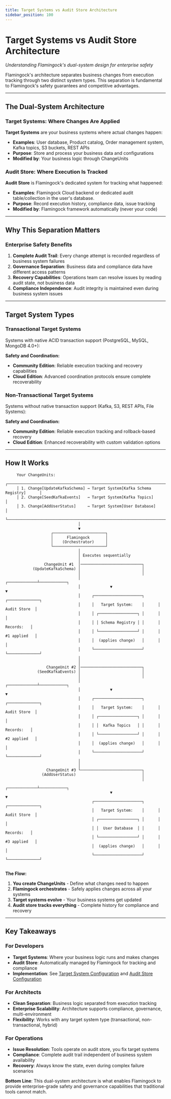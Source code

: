 ```yaml
---
title: Target Systems vs Audit Store Architecture
sidebar_position: 100
---
```


# Target Systems vs Audit Store Architecture
*Understanding Flamingock's dual-system design for enterprise safety*

Flamingock's architecture separates business changes from execution tracking through two distinct system types. This separation is fundamental to Flamingock's safety guarantees and competitive advantages.

---

## The Dual-System Architecture

### Target Systems: Where Changes Are Applied
**Target Systems** are your business systems where actual changes happen:

- **Examples**: User database, Product catalog, Order management system, Kafka topics, S3 buckets, REST APIs
- **Purpose**: Store and process your business data and configurations
- **Modified by**: Your business logic through ChangeUnits

### Audit Store: Where Execution Is Tracked  
**Audit Store** is Flamingock's dedicated system for tracking what happened:

- **Examples**: Flamingock Cloud backend or dedicated audit table/collection in the user's database. 
- **Purpose**: Record execution history, compliance data, issue tracking
- **Modified by**: Flamingock framework automatically (never your code)

---

## Why This Separation Matters

### Enterprise Safety Benefits
1. **Complete Audit Trail**: Every change attempt is recorded regardless of business system failures
2. **Governance Separation**: Business data and compliance data have different access patterns
3. **Recovery Capabilities**: Operations team can resolve issues by reading audit state, not business data
4. **Compliance Independence**: Audit integrity is maintained even during business system issues

---

## Target System Types

### Transactional Target Systems
Systems with native ACID transaction support (PostgreSQL, MySQL, MongoDB 4.0+):

**Safety and Coordination:**
- **Community Edition**: Reliable execution tracking and recovery capabilities
- **Cloud Edition**: Advanced coordination protocols ensure complete recoverability

### Non-Transactional Target Systems
Systems without native transaction support (Kafka, S3, REST APIs, File Systems):

**Safety and Coordination:**
- **Community Edition**: Reliable execution tracking and rollback-based recovery
- **Cloud Edition**: Enhanced recoverability with custom validation options

---

## How It Works

```
     Your ChangeUnits:
     ┌──────────────────────────────────────────────────────────────────────────┐
     │ 1. Change[UpdateKafkaSchema] → Target System[Kafka Schema Registry]      │
     │ 2. Change[SeedKafkaEvents]   → Target System[Kafka Topics]               │
     │ 3. Change[AddUserStatus]     → Target System[User Database]              │
     └──────────────────────────────────────────────────────────────────────────┘
                                │
                                ▼
                    ┌───────────────────────┐
                    │      Flamingock       │
                    │    (Orchestrator)     │
                    └───────────────────────┘
                                │
                                │ Executes sequentially
                                │
                 ChangeUnit #1  │───────────────────────────┐
            (UpdateKafkaSchema) │                           │
                                │                           │
                                │             ┌─────────────┴────────────┐
                                │             ▼                          ▼
                                │     ┌─────────────────────┐      ┌──────────────┐
                                │     │   Target System:    │      │ Audit Store  │
                                │     │ ┌─────────────────┐ │      │              │
                                │     │ │ Schema Registry │ │      │   Records:   │
                                │     │ └─────────────────┘ │      │ #1 applied   │
                                │     │  (applies change)   │      │              │
                                │     └─────────────────────┘      └──────────────┘
                                │
                                │
                  ChangeUnit #2 │───────────────────────────┐
              (SeedKafkaEvents) │                           │
                                │                           │
                                │             ┌─────────────┴────────────┐
                                │             ▼                          ▼
                                │     ┌─────────────────────┐      ┌──────────────┐
                                │     │   Target System:    │      │ Audit Store  │
                                │     │ ┌─────────────────┐ │      │              │
                                │     │ │  Kafka Topics   │ │      │   Records:   │
                                │     │ └─────────────────┘ │      │ #2 applied   │
                                │     │  (applies change)   │      │              │
                                │     └─────────────────────┘      └──────────────┘
                                │
                                │
                  ChangeUnit #3 └───────────────────────────┐
                (AddUserStatus)                             │
                                                            │
                                              ┌─────────────┴────────────┐
                                              ▼                          ▼
                                      ┌─────────────────────┐      ┌──────────────┐
                                      │   Target System:    │      │ Audit Store  │
                                      │ ┌─────────────────┐ │      │              │
                                      │ │  User Database  │ │      │   Records:   │
                                      │ └─────────────────┘ │      │ #3 applied   │
                                      │  (applies change)   │      │              │
                                      └─────────────────────┘      └──────────────┘
                                
```

**The Flow:**
1. **You create ChangeUnits** - Define what changes need to happen
2. **Flamingock orchestrates** - Safely applies changes across all your systems  
3. **Target systems evolve** - Your business systems get updated
4. **Audit store tracks everything** - Complete history for compliance and recovery

---

## Key Takeaways

### For Developers
- **Target Systems**: Where your business logic runs and makes changes
- **Audit Store**: Automatically managed by Flamingock for tracking and compliance
- **Implementation**: See [Target System Configuration](../flamingock-library-config/target-system-configuration.md) and [Audit Store Configuration](../flamingock-library-config/audit-store-configuration.md)

### For Architects  
- **Clean Separation**: Business logic separated from execution tracking
- **Enterprise Scalability**: Architecture supports compliance, governance, multi-environment
- **Flexibility**: Works with any target system type (transactional, non-transactional, hybrid)

### For Operations
- **Issue Resolution**: Tools operate on audit store, you fix target systems
- **Compliance**: Complete audit trail independent of business system availability  
- **Recovery**: Always know the state, even during complex failure scenarios

**Bottom Line**: This dual-system architecture is what enables Flamingock to provide enterprise-grade safety and governance capabilities that traditional tools cannot match.
